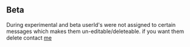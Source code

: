 ## Beta
During experimental and beta userId's were not assigned to certain messages which makes them un-editable/deleteable.
if you want them delete contact [me](mailto:neon@saahild.com?subject=Comment%20Deletion)
